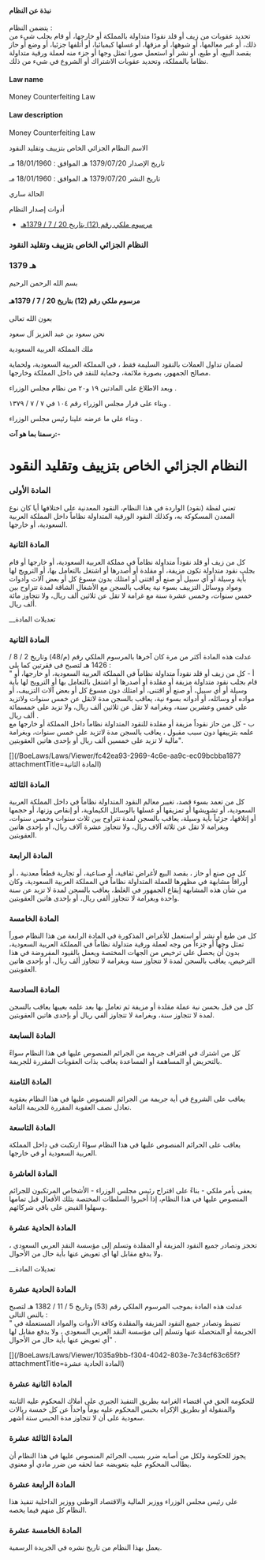 #### نبذة عن النظام

يتضمن النظام :   
تحديد عقوبات من زيف أو قلد نقودًا متداولة بالمملكة أو خارجها، أو قام بجلب شيء من ذلك، أو غير معالمها، أو شوهها، أو مزقها، أو غسلها كيميائيا، أو أتلفها جزئيا، أو وضع أو حاز بقصد البيع، أو طبع، أو نشر أو استعمل صورا تمثل وجها أو جزء منه لعملة ورقية متداولة نظاما بالمملكة، وتحديد عقوبات الاشتراك أو الشروع في شيء من ذلك. 

  


#### Law name

Money Counterfeiting Law 

#### Law description

Money Counterfeiting Law 


الاسم النظام الجزائي الخاص بتزييف وتقليد النقود

تاريخ الإصدار 1379/07/20 هـ الموافق : 18/01/1960 مـ

تاريخ النشر 1379/07/20 هـ الموافق : 18/01/1960 مـ 

الحالة ساري

أدوات إصدار النظام

  * [مرسوم ملكي رقم (12) بتاريخ 20 / 7 / 1379هـ](/BoeLaws/Laws/Viewer/f6308fb0-386d-4e4c-bd17-e133700171ce?lawId=8a1799f2-3cd4-4619-b2ce-a9a700f18741)




### النظام الجزائي الخاص بتزييف وتقليد النقود

### 1379 هـ

بسم الله الرحمن الرحيم

#### مرسوم ملكي رقم (12) بتاريخ 20 / 7 / 1379هـ

بعون الله تعالى  
  
نحن سعود بن عبد العزيز آل سعود  
  
ملك المملكة العربية السعودية  
  
لضمان تداول العملات بالنقود السليمة فقط ، في المملكة العربية السعودية، ولحماية مصالح الجمهور، بصورة ملائمة، وحماية للنقد في داخل المملكة وخارجها.  
  
وبعد الاطلاع على المادتين ١٩ و٢٠ من نظام مجلس الوزراء .  
  
وبناء على قرار مجلس الوزراء رقم ١٠٤ في ٧ / ٧ / ١٣٧٩ .  
  
وبناء على ما عرضه علينا رئيس مجلس الوزراء .  
  
**رسمنا بما هو آت:-**

# النظام الجزائي الخاص بتزييف وتقليد النقود

### المادة الأولى

تعني لفظة (نقود) الواردة في هذا النظام، النقود المعدنية على اختلافها أيا كان نوع المعدن المسكوكة به، وكذلك النقود الورقية المتداولة نظاماً داخل المملكة العربية السعودية، أو خارجها.

### المادة الثانية 

كل من زيف أو قلد نقوداً متداولة نظاماً في مملكة العربية السعودية، أو خارجها أو قام بجلب نقود متداولة تكون مزيفة، أو مقلدة أو أصدرها أو اشتغل بالتعامل بها، أو الترويج لها بأية وسيلة أو أي سبيل أو صنع أو اقتنى أو امتلك بدون مسوغ كل أو بعض آلات وأدوات ومواد ووسائل التزييف بسوء نية يعاقب بالسجن مع الأشغال الشاقة لمدة تتراوح بين خمس سنوات، وخمس عشرة سنة مع غرامة لا تقل عن ثلاثين ألف ريال، ولا تتجاوز مائة ألف ريال. 

__تعديلات المادة

### المادة الثانية

عدلت هذه المادة أكثر من مرة كان آخرها بالمرسوم الملكي رقم (م/48) وتاريخ 2 / 8 / 1426 هـ  لتصبح فى فقرتين كما يلى :   
" أ - كل من زيف أو قلد نقوداً متداولة نظاماً في المملكة العربية السعودية، أو خارجها، أو قام بجلب نقود متداولة مزيفة أو مقلدة أو أصدرها أو اشتغل بالتعامل بها أو الترويج لها بأية وسيلة أو أي سبيل، أو صنع أو اقتنى، أو امتلك دون مسوغ كل أو بعض آلات التزييف، أو مواده أو وسائله، أو أدواته بسوء نية، يعاقب بالسجن مدة لاتقل عن خمس سنوات ولاتزيد على خمس وعشرين سنة، وبغرامة لا تقل عن ثلاثين ألف ريال، ولا تزيد على خمسمائة ألف ريال .  
ب - كل من حاز نقوداً مزيفة أو مقلدة للنقود المتداولة نظاماً داخل المملكة أو خارجها مع علمه بتزييفها دون سبب مقبول ، يعاقب بالسجن مدة لاتزيد على خمس سنوات، وبغرامة مالية لا تزيد على خمسين ألف ريال أو بإحدى هاتين العقوبتين".

[](/BoeLaws/Laws/Viewer/fc42ea93-2969-4c6e-aa9c-ec09bcbba187?attachmentTitle=المادة الثانية)

### المادة الثالثة

كل من تعمد بسوء قصد، تغيير معالم النقود المتداولة نظاماً في داخل المملكة العربية السعودية، أو تشويشها أو تمزيقها أو غسلها بالوسائل الكيماوية، أو إنقاص وزنها، أو حجمها أو إتلافها، جزئياً بأية وسيلة، يعاقب بالسجن لمدة تتراوح بين ثلاث سنوات وخمس سنوات، وبغرامة لا تقل عن ثلاثة آلاف ريال، ولا تتجاوز عشرة آلاف ريال، أو بإحدى هاتين العقوبتين.

### المادة الرابعة

كل من صنع أو حاز ، بقصد البيع لأغراض ثقافية، أو صناعية، أو تجارية قطعاً معدنية ، أو أوراقاً مشابهة في مظهرها للعملة المتداولة نظاماً في المملكة العربية السعودية، وكان من شأن هذه المشابهة إيقاع الجمهور في الغلط، يعاقب بالسجن لمدة لا تزيد عن سنة واحدة وبغرامة لا تتجاوز ألفي ريال، أو بإحدى هاتين العقوبتين.

### المادة الخامسة

كل من طبع أو نشر أو استعمل للأغراض المذكورة في المادة الرابعة من هذا النظام صوراً تمثل وجهاً أو جزءاً من وجه لعملة ورقية متداولة نظاماً في المملكة العربية السعودية، بدون أن يحصل على ترخيص من الجهات المختصة ويعمل بالقيود المفروضة في هذا الترخيص، يعاقب بالسجن لمدة لا تتجاوز سنة وبغرامة لا تتجاوز ألف ريال، أو بإحدى هاتين العقوبتين.

### المادة السادسة 

كل من قبل بحسن نية عملة مقلدة أو مزيفة ثم تعامل بها بعد علمه بعيبها يعاقب بالسجن لمدة لا تتجاوز سنة، وبغرامة لا تتجاوز ألفي ريال أو بإحدى هاتين العقوبتين. 

### المادة السابعة

كل من اشترك في اقتراف جريمة من الجرائم المنصوص عليها في هذا النظام سواءً بالتحريض أو المساهمة أو المساعدة يعاقب بذات العقوبات المقررة للجريمة.

### المادة الثامنة 

يعاقب على الشروع في أية جريمة من الجرائم المنصوص عليها في هذا النظام بعقوبة تعادل نصف العقوبة المقررة للجريمة التامة. 

### المادة التاسعة

يعاقب على الجرائم المنصوص عليها في هذا النظام سواءً ارتكبت في داخل المملكة العربية السعودية أو في خارجها.

### المادة العاشرة

يعفى بأمر ملكي - بناءً على اقتراح رئيس مجلس الوزراء - الأشخاص المرتكبون للجرائم المنصوص عليها في هذا النظام، إذا أخبروا السلطات المختصة بتلك الأفعال قبل تمامها وسهلوا القبض على باقي شركائهم.

### المادة الحادية عشرة 

تحجز وتصادر جميع النقود المزيفة أو المقلدة وتسلم إلى مؤسسة النقد العربي السعودي ، ولا يدفع مقابل لها أي تعويض عنها بأية حال من الأحوال. 

__تعديلات المادة

### المادة الحادية عشرة

عدلت هذه المادة بموجب المرسوم الملكي رقم (53) وتاريخ 5 / 11 / 1382 هـ  لتصبح بالنص التالى :  
" تضبط وتصادر جميع النقود المزيفة والمقلدة وكافة الأدوات والمواد المستعملة في الجريمة أو المتحصلة عنها وتسلم إلى مؤسسة النقد العربي السعودي ، ولا يدفع مقابل لها أي تعويض عنها بأية حال من الأحوال" . 

[](/BoeLaws/Laws/Viewer/1035a9bb-f304-4042-803e-7c34cf63c65f?attachmentTitle=المادة الحادية عشرة)

### المادة الثانية عشرة

للحكومة الحق في اقتضاء الغرامة بطريق التنفيذ الجبري على أملاك المحكوم عليه الثابتة والمنقولة أو بطريق الإكراه بحبس المحكوم عليه يوماً واحداً عن كل خمسة ريالات سعودية على أن لا تتجاوز مدة الحبس ستة أشهر.

### المادة الثالثة عشرة 

يجوز للحكومة ولكل من أصابه ضرر بسبب الجرائم المنصوص عليها في هذا النظام أن يطالب المحكوم عليه بتعويضه عما لحقه من ضرر مادي أو معنوي. 

### المادة الرابعة عشرة 

على رئيس مجلس الوزراء ووزير المالية والاقتصاد الوطني ووزير الداخلية تنفيذ هذا النظام كل منهم فيما يخصه. 

### المادة الخامسة عشرة 

يعمل بهذا النظام من تاريخ نشره في الجريدة الرسمية. 
